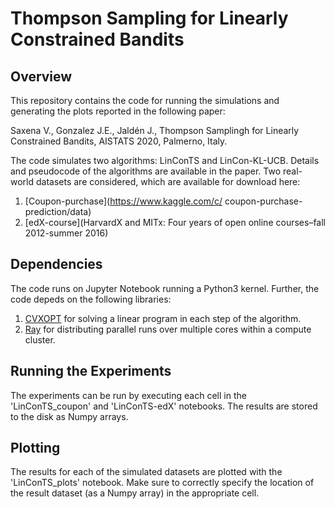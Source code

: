 # Thompson Sampling for Linearly Constrained Bandits

## Overview
This repository contains the code for running the simulations and generating the plots reported in the following paper:  

Saxena V., Gonzalez J.E., Jaldén J., Thompson Samplingh for Linearly Constrained Bandits, AISTATS 2020, Palmerno, Italy.

The code simulates two algorithms: LinConTS and LinCon-KL-UCB. Details and pseudocode of the algorithms are available in the paper. Two real-world datasets are considered, which are available for download here:  
1. [Coupon-purchase](https://www.kaggle.com/c/ coupon-purchase-prediction/data)
2. [edX-course](HarvardX and MITx: Four years of open online courses–fall 2012-summer 2016)

## Dependencies
The code runs on Jupyter Notebook running a Python3 kernel. Further, the code depeds on the following libraries:  
1. [CVXOPT](https://github.com/cvxopt/cvxopt) for solving a linear program in each step of the algorithm.  
2. [Ray](https://github.com/ray-project/ray) for distributing parallel runs over multiple cores within a compute cluster.  

## Running the Experiments
The experiments can be run by executing each cell in the 'LinConTS_coupon' and 'LinConTS-edX' notebooks. The results are stored to the disk as Numpy arrays.

## Plotting
The results for each of the simulated datasets are plotted with the 'LinConTS_plots' notebook. Make sure to correctly specify the location of the result dataset (as a Numpy array) in the appropriate cell.
